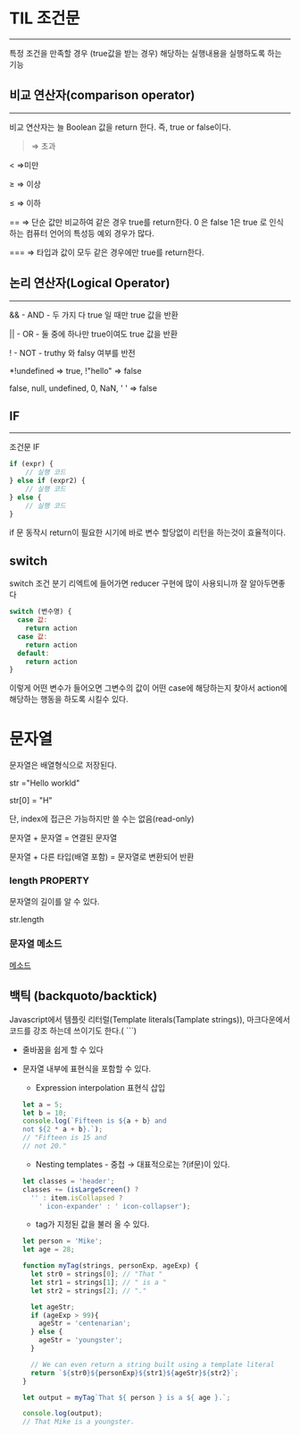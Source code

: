 # TIL 조건문

---

특정 조건을 만족할 경우 (true값을 받는 경우) 해당하는 실행내용을 실행하도록 하는 기능

## 비교 연산자(comparison operator)

---

비교 연산자는 늘 Boolean 값을 return 한다. 즉, true or false이다.

> ⇒ 초과

< ⇒미만

≥ ⇒ 이상

≤ ⇒ 이하

== ⇒ 단순 값만 비교하여 같은 경우 true를 return한다. 0 은 false 1은 true  로 인식하는 컴퓨터 언어의 특성등 예외 경우가 많다.

=== ⇒ 타입과 값이 모두 같은 경우에만 true를 return한다.

## 논리 연산자(Logical Operator)

---

&& - AND - 두 가지 다 true 일 때만 true 값을 반환

|| - OR - 둘 중에 하나만 true이여도 true 값을 반환

! - NOT - truthy 와 falsy 여부를 반전

*!undefined ⇒ true, !"hello" ⇒ false

false, null, undefined, 0, NaN, ' ' ⇒ false

## IF

---

조건문 IF

```jsx
if (expr) {
	// 실행 코드
} else if (expr2) {
	// 실행 코드
} else {
	// 실행 코드
}
```
if 문 동작시 return이 필요한 시기에 바로 변수 할당없이 리턴을 하는것이 효율적이다.

## switch

switch 조건 분기 리엑트에 들어가면 reducer 구현에 많이 사용되니까 잘 알아두면좋다

```js
switch (변수명) {
  case 값:
    return action
  case 값:
    return action
  default:
    return action
}
```

이렇게 어떤 변수가 들어오면 그변수의 값이 어떤 case에 해당하는지 찾아서 action에 해당하는 행동을 하도록 시킬수 있다.

# 문자열

문자열은 배열형식으로 저장된다.

str ="Hello workld"

str[0] = "H"

단, index에 접근은 가능하지만 쓸 수는 없음(read-only)

문자열 + 문자열 = 연결된 문자열

문자열 + 다른 타입(배열 포함) = 문자열로 변환되어 반환

### length PROPERTY

문자열의 길이를 알 수 있다.

str.length

### 문자열 메소드


[메소드](https://www.notion.so/0821f29570b5455b928070738f758e78)

## 백틱 (backquoto/backtick)

Javascript에서 템플릿 리터럴(Template literals(Tamplate strings)), 마크다운에서 코드를 강조 하는데 쓰이기도 한다.( ```)

- 줄바꿈을 쉽게 할 수 있다
- 문자열 내부에 표현식을 포함할 수 있다.
    - Expression interpolation 표현식 삽입

    ```jsx
    let a = 5;
    let b = 10;
    console.log(`Fifteen is ${a + b} and
    not ${2 * a + b}.`);
    // "Fifteen is 15 and
    // not 20."
    ```

    - Nesting templates - 중첩 → 대표적으로는 ?(if문)이 있다.

    ```jsx
    let classes = 'header';
    classes += (isLargeScreen() ?
      '' : item.isCollapsed ?
        ' icon-expander' : ' icon-collapser');
    ```

    - tag가 지정된 값을 불러 올 수 있다.

    ```jsx
    let person = 'Mike';
    let age = 28;

    function myTag(strings, personExp, ageExp) {
      let str0 = strings[0]; // "That "
      let str1 = strings[1]; // " is a "
      let str2 = strings[2]; // "."

      let ageStr;
      if (ageExp > 99){
        ageStr = 'centenarian';
      } else {
        ageStr = 'youngster';
      }

      // We can even return a string built using a template literal
      return `${str0}${personExp}${str1}${ageStr}${str2}`;
    }

    let output = myTag`That ${ person } is a ${ age }.`;

    console.log(output);
    // That Mike is a youngster.
    ```